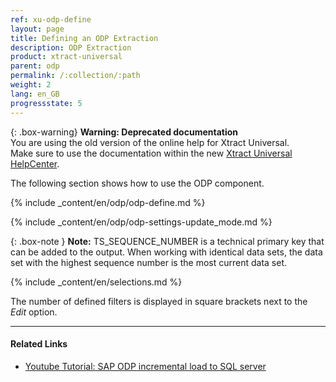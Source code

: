 ```yaml
---
ref: xu-odp-define
layout: page
title: Defining an ODP Extraction
description: ODP Extraction
product: xtract-universal
parent: odp
permalink: /:collection/:path
weight: 2
lang: en_GB
progressstate: 5
---
```


{: .box-warning}
**Warning: Deprecated documentation** <br>
You are using the old version of the online help for Xtract Universal.<br>
Make sure to use the documentation within the new [Xtract Universal HelpCenter](https://helpcenter.theobald-software.com/xtract-universal/documentation/introduction/).

The following section shows how to use the ODP component.

{% include _content/en/odp/odp-define.md %}


{% include _content/en/odp/odp-settings-update_mode.md %} 

{: .box-note }
**Note:** TS_SEQUENCE_NUMBER is a technical primary key that can be added to the output.
When working with identical data sets, the data set with the highest sequence number is the most current data set.

{% include _content/en/selections.md %}

The number of defined filters is displayed in square brackets next to the *Edit* option.

****
#### Related Links
- [Youtube Tutorial: SAP ODP incremental load to SQL server](https://www.youtube.com/watch?v=-7pEm2VVPRg)